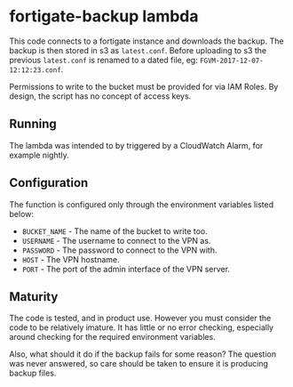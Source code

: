 fortigate-backup lambda
=======================

This code connects to a fortigate instance and downloads the backup. The backup is then stored in s3 as `latest.conf`. Before uploading to s3 the previous `latest.conf` is renamed to a dated file, eg: `FGVM-2017-12-07-12:12:23.conf`.

Permissions to write to the bucket must be provided for via IAM Roles. By design, the script has no concept of access keys.

Running
-------

The lambda was intended to by triggered by a CloudWatch Alarm, for example nightly.

Configuration
-------------

The function is configured only through the environment variables listed below:

* `BUCKET_NAME` - The name of the bucket to write too.
* `USERNAME` - The username to connect to the VPN as.
* `PASSWORD` - The password to connect to the VPN with.
* `HOST` - The VPN hostname.
* `PORT` - The port of the admin interface of the VPN server.

Maturity
--------

The code is tested, and in product use. However you must consider the code to be relatively imature. It has little or no error checking, especially around checking for the required environment variables.

Also, what should it do if the backup fails for some reason? The question was never answered, so care should be taken to ensure it is producing backup files.